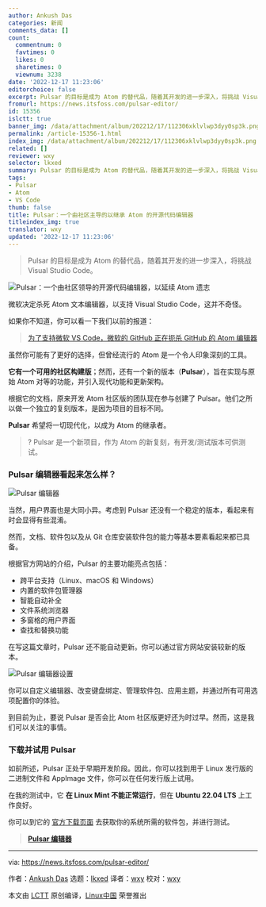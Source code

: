 ```yaml
---
author: Ankush Das
categories: 新闻
comments_data: []
count:
  commentnum: 0
  favtimes: 0
  likes: 0
  sharetimes: 0
  viewnum: 3238
date: '2022-12-17 11:23:06'
editorchoice: false
excerpt: Pulsar 的目标是成为 Atom 的替代品，随着其开发的进一步深入，将挑战 Visual Studio Code。
fromurl: https://news.itsfoss.com/pulsar-editor/
id: 15356
islctt: true
banner_img: /data/attachment/album/202212/17/112306xklvlwp3dyy0sp3k.png
permalink: /article-15356-1.html
index_img: /data/attachment/album/202212/17/112306xklvlwp3dyy0sp3k.png.thumb.jpg
related: []
reviewer: wxy
selector: lkxed
summary: Pulsar 的目标是成为 Atom 的替代品，随着其开发的进一步深入，将挑战 Visual Studio Code。
tags:
- Pulsar
- Atom
- VS Code
thumb: false
title: Pulsar：一个由社区主导的以继承 Atom 的开源代码编辑器
titleindex_img: true
translator: wxy
updated: '2022-12-17 11:23:06'
---
```



> 
> Pulsar 的目标是成为 Atom 的替代品，随着其开发的进一步深入，将挑战 Visual Studio Code。
> 
> 
> 


![Pulsar：一个由社区领导的开源代码编辑器，以延续 Atom 遗志](/data/attachment/album/202212/17/112306xklvlwp3dyy0sp3k.png)


微软决定杀死 Atom 文本编辑器，以支持 Visual Studio Code，这并不奇怪。


如果你不知道，你可以看一下我们以前的报道：



> 
> [为了支持微软 VS Code，微软的 GitHub 正在扼杀 GitHub 的 Atom 编辑器](https://news.itsfoss.com/atom-being-discontinued/)
> 
> 
> 


虽然你可能有了更好的选择，但曾经流行的 Atom 是一个令人印象深刻的工具。


**它有一个可用的社区构建版**；然而，还有一个新的版本（**Pulsar**），旨在实现与原始 Atom 对等的功能，并引入现代功能和更新架构。


根据它的文档，原来开发 Atom 社区版的团队现在参与创建了 Pulsar。他们之所以做一个独立的复刻版本，是因为项目的目标不同。


**Pulsar** 希望将一切现代化，以成为 Atom 的继承者。



> 
> ? Pulsar 是一个新项目，作为 Atom 的新复刻，有开发/测试版本可供测试。
> 
> 
> 


### Pulsar 编辑器看起来怎么样？


![Pulsar 编辑器](/data/attachment/album/202212/17/112307o5fc7cgfhftsfypg.png)


当然，用户界面也是大同小异。考虑到 Pulsar 还没有一个稳定的版本，看起来有时会显得有些混淆。


然而，文档、软件包以及从 Git 仓库安装软件包的能力等基本要素看起来都已具备。


根据官方网站的介绍，Pulsar 的主要功能亮点包括：


* 跨平台支持（Linux、macOS 和 Windows）
* 内置的软件包管理器
* 智能自动补全
* 文件系统浏览器
* 多窗格的用户界面
* 查找和替换功能


在写这篇文章时，Pulsar 还不能自动更新。你可以通过官方网站安装较新的版本。


![Pulsar 编辑器设置](/data/attachment/album/202212/17/112309zwfk7rrola70zlp0.png)


你可以自定义编辑器、改变键盘绑定、管理软件包、应用主题，并通过所有可用选项配置你的体验。


到目前为止，要说 Pulsar 是否会比 Atom 社区版更好还为时过早。然而，这是我们可以关注的事情。


### 下载并试用 Pulsar


如前所述，Pulsar 正处于早期开发阶段。因此，你可以找到用于 Linux 发行版的二进制文件和 AppImage 文件，你可以在任何发行版上试用。


在我的测试中，它 **在 Linux Mint 不能正常运行**，但在 **Ubuntu 22.04 LTS** 上工作良好。


你可以到它的 [官方下载页面](https://pulsar-edit.dev/download.html#releases) 去获取你的系统所需的软件包，并进行测试。



> 
> **[Pulsar 编辑器](https://pulsar-edit.dev/download.html#releases)**
> 
> 
> 




---


via: <https://news.itsfoss.com/pulsar-editor/>


作者：[Ankush Das](https://news.itsfoss.com/author/ankush/) 选题：[lkxed](https://github.com/lkxed) 译者：[wxy](https://github.com/wxy) 校对：[wxy](https://github.com/wxy)


本文由 [LCTT](https://github.com/LCTT/TranslateProject) 原创编译，[Linux中国](https://linux.cn/) 荣誉推出